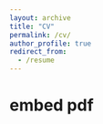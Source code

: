 ```yaml
---
layout: archive
title: "CV"
permalink: /cv/
author_profile: true
redirect_from:
  - /resume
---
```

# embed pdf 

<object data="../files/cv.pdf" width="1000" height="1000" type='application/pdf'></object>